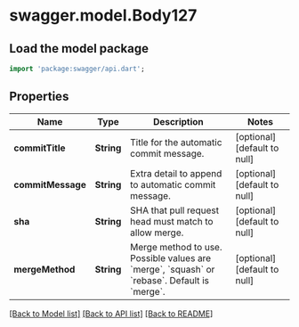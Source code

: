 # swagger.model.Body127

## Load the model package
```dart
import 'package:swagger/api.dart';
```

## Properties
Name | Type | Description | Notes
------------ | ------------- | ------------- | -------------
**commitTitle** | **String** | Title for the automatic commit message. | [optional] [default to null]
**commitMessage** | **String** | Extra detail to append to automatic commit message. | [optional] [default to null]
**sha** | **String** | SHA that pull request head must match to allow merge. | [optional] [default to null]
**mergeMethod** | **String** | Merge method to use. Possible values are &#x60;merge&#x60;, &#x60;squash&#x60; or &#x60;rebase&#x60;. Default is &#x60;merge&#x60;. | [optional] [default to null]

[[Back to Model list]](../README.md#documentation-for-models) [[Back to API list]](../README.md#documentation-for-api-endpoints) [[Back to README]](../README.md)

